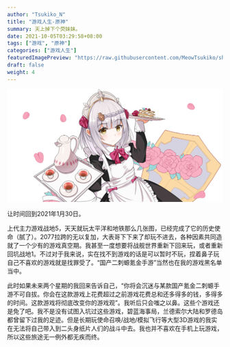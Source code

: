 ```yaml
---
author: "Tsukiko_N"
title: "游戏人生-原神"
summary: 天上掉下个荧妹妹。
date: 2021-10-05T03:29:58+08:00
tags: ["游戏", "原神"]
categories: ["游戏人生"]
featuredImagePreview: "https://raw.githubusercontent.com/MeowTsukiko/share/main/websitepicture/gamegenshin/game-genshin-review.jpg"
draft: false
weight: 4
---
```


![banner-genshin](https://raw.githubusercontent.com/MeowTsukiko/share/main/websitepicture/gamegenshin/game-genshin-banner.jpg)

让时间回到2021年1月30日。

上代主力游戏战地5，天天就玩太平洋和地铁那么几张图，已经完成了它的历史使命（腻了）。2077拉跨的无以复加，大表哥下下来了却玩不进去，各种因素共同造就了一个少有的游戏真空期。我甚至一度想要将战舰世界重新下回来玩，或者重新回坑战地1。不过对于我来说，实在找不到游戏的话是可以暂时不玩，捏着鼻子玩自己不喜欢的游戏就是找罪受了。“国产二刺螈氪金手游”当然也在我的游戏黑名单当中。

此时如果未来两个星期的我回来告诉自己，“你将会沉迷与某款国产氪金二刺螈手游不可自拔。你会在这款游戏上花费超过之前游戏花费总和还多得多的钱，多得多的时间。这款游戏将彻底改变你的游戏观”。我听后只会嗤之以鼻。这些个游戏还是免了吧。我不是没有试图入坑过这些游戏，碧蓝海事局，兰德索尔大陆和罗德岛都曾留下过我的足迹。但是长期玩使命召唤/战地/模拟飞行等大型3D游戏的我实在无法将自己带入到二头身纸片人们的战斗中去。我也并不喜欢在手机上玩游戏，所以这些旅途无一例外都无疾而终。



